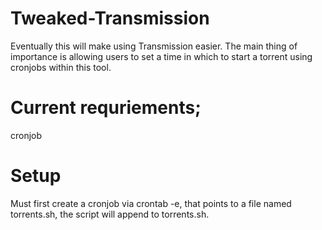 # Tweaked-Transmission

Eventually this will make using Transmission easier. The main thing of importance is allowing users to set a time in which to start a torrent using cronjobs within this tool.


# Current requriements;
cronjob

# Setup
Must first create a cronjob via crontab -e, that points to a file named torrents.sh, the script will append to torrents.sh.

